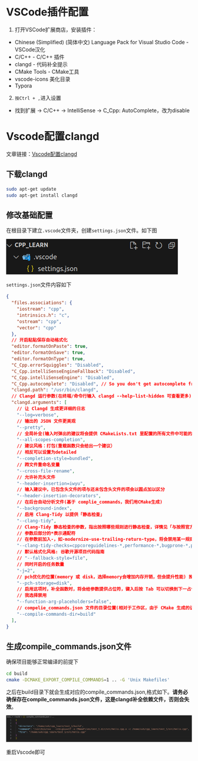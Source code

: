 # VSCode插件配置

1. 打开VSCode扩展商店，安装插件：
- Chinese (Simplified) (简体中文) Language Pack for Visual Studio Code - VSCode汉化
- C/C++ - C/C++ 插件
- clangd - 代码补全提示
- CMake Tools - CMake工具
- vscode-icons 美化目录
- Typora
2. `按Ctrl + ,`进入设置
- 找到扩展 -> C/C++ -> IntelliSense -> C_Cpp: AutoComplete，改为disable



# Vscode配置clangd

文章链接：[Vscode配置clangd](https://blog.csdn.net/xzq1207105685/article/details/126091947?ops_request_misc=%257B%2522request%255Fid%2522%253A%2522b024de59c0ac36f2d937717555935a77%2522%252C%2522scm%2522%253A%252220140713.130102334.pc%255Fall.%2522%257D&request_id=b024de59c0ac36f2d937717555935a77&biz_id=0&utm_medium=distribute.pc_search_result.none-task-blog-2~all~first_rank_ecpm_v1~rank_v31_ecpm-8-126091947-null-null.142^v101^pc_search_result_base9&utm_term=vscode%E9%85%8D%E7%BD%AEclangd&spm=1018.2226.3001.4187)

## 下载clangd

```sh
sudo apt-get update
sudo apt-get install clangd
```



## 修改基础配置

在根目录下建立`.vscode`文件夹，创建`settings.json`文件。如下图

![](.\docs\Vscode配置\1.png)

`settings.json`文件内容如下

```json
{
  "files.associations": {
    "iostream": "cpp",
    "intrinsics.h": "c",
    "ostream": "cpp",
    "vector": "cpp"
  },
  // 开启粘贴保存自动格式化
  "editor.formatOnPaste": true,
  "editor.formatOnSave": true,
  "editor.formatOnType": true,
  "C_Cpp.errorSquiggles": "Disabled",
  "C_Cpp.intelliSenseEngineFallback": "Disabled",
  "C_Cpp.intelliSenseEngine": "Disabled",
  "C_Cpp.autocomplete": "Disabled", // So you don't get autocomplete from both extensions.
  "clangd.path": "/usr/bin/clangd",
  // Clangd 运行参数(在终端/命令行输入 clangd --help-list-hidden 可查看更多)
  "clangd.arguments": [
    // 让 Clangd 生成更详细的日志
    "--log=verbose",
    // 输出的 JSON 文件更美观
    "--pretty",
    // 全局补全(输入时弹出的建议将会提供 CMakeLists.txt 里配置的所有文件中可能的符号，会自动补充头文件)
    "--all-scopes-completion",
    // 建议风格：打包(重载函数只会给出一个建议）
    // 相反可以设置为detailed
    "--completion-style=bundled",
    // 跨文件重命名变量
    "--cross-file-rename",
    // 允许补充头文件
    "--header-insertion=iwyu",
    // 输入建议中，已包含头文件的项与还未包含头文件的项会以圆点加以区分
    "--header-insertion-decorators",
    // 在后台自动分析文件(基于 complie_commands，我们用CMake生成)
    "--background-index",
    // 启用 Clang-Tidy 以提供「静态检查」
    "--clang-tidy",
    // Clang-Tidy 静态检查的参数，指出按照哪些规则进行静态检查，详情见「与按照官方文档配置好的 VSCode 相比拥有的优势」
    // 参数后部分的*表示通配符
    // 在参数前加入-，如-modernize-use-trailing-return-type，将会禁用某一规则
    "--clang-tidy-checks=cppcoreguidelines-*,performance-*,bugprone-*,portability-*,modernize-*,google-*",
    // 默认格式化风格: 谷歌开源项目代码指南
    // "--fallback-style=file",
    // 同时开启的任务数量
    "-j=2",
    // pch优化的位置(memory 或 disk，选择memory会增加内存开销，但会提升性能) 推荐在板子上使用disk
    "--pch-storage=disk",
    // 启用这项时，补全函数时，将会给参数提供占位符，键入后按 Tab 可以切换到下一占位符，乃至函数末
    // 我选择禁用
    "--function-arg-placeholders=false",
    // compelie_commands.json 文件的目录位置(相对于工作区，由于 CMake 生成的该文件默认在 build 文件夹中，故设置为 build)
    "--compile-commands-dir=build"
  ],
}

```



## 生成compile_commands.json文件

确保项目能够正常编译的前提下

```sh
cd build
cmake -DCMAKE_EXPORT_COMPILE_COMMANDS=1 .. -G 'Unix Makefiles'
```

之后在build目录下就会生成对应的compile_commands.json,格式如下。**请务必确保存在compile_commands.json文件，这是clangd补全依赖文件，否则会失效**。

![](.\docs\Vscode配置\2.png)

重启Vscode即可



